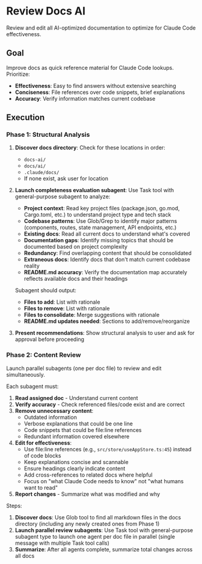 # Review Docs AI

Review and edit all AI-optimized documentation to optimize for Claude Code effectiveness.

## Goal

Improve docs as quick reference material for Claude Code lookups. Prioritize:

- **Effectiveness**: Easy to find answers without extensive searching
- **Conciseness**: File references over code snippets, brief explanations
- **Accuracy**: Verify information matches current codebase

## Execution

### Phase 1: Structural Analysis

1. **Discover docs directory**: Check for these locations in order:
   - `docs-ai/`
   - `docs/ai/`
   - `.claude/docs/`
   - If none exist, ask user for location
2. **Launch completeness evaluation subagent**: Use Task tool with general-purpose subagent to analyze:
   - **Project context**: Read key project files (package.json, go.mod, Cargo.toml, etc.) to understand project type and tech stack
   - **Codebase patterns**: Use Glob/Grep to identify major patterns (components, routes, state management, API endpoints, etc.)
   - **Existing docs**: Read all current docs to understand what's covered
   - **Documentation gaps**: Identify missing topics that should be documented based on project complexity
   - **Redundancy**: Find overlapping content that should be consolidated
   - **Extraneous docs**: Identify docs that don't match current codebase reality
   - **README.md accuracy**: Verify the documentation map accurately reflects available docs and their headings

   Subagent should output:
   - **Files to add**: List with rationale
   - **Files to remove**: List with rationale
   - **Files to consolidate**: Merge suggestions with rationale
   - **README.md updates needed**: Sections to add/remove/reorganize

3. **Present recommendations**: Show structural analysis to user and ask for approval before proceeding

### Phase 2: Content Review

Launch parallel subagents (one per doc file) to review and edit simultaneously.

Each subagent must:

1. **Read assigned doc** - Understand current content
2. **Verify accuracy** - Check referenced files/code exist and are correct
3. **Remove unnecessary content**:
   - Outdated information
   - Verbose explanations that could be one line
   - Code snippets that could be file:line references
   - Redundant information covered elsewhere
4. **Edit for effectiveness**:
   - Use file:line references (e.g., `src/store/useAppStore.ts:45`) instead of code blocks
   - Keep explanations concise and scannable
   - Ensure headings clearly indicate content
   - Add cross-references to related docs where helpful
   - Focus on "what Claude Code needs to know" not "what humans want to read"
5. **Report changes** - Summarize what was modified and why

Steps:

1. **Discover docs**: Use Glob tool to find all markdown files in the docs directory (including any newly created ones from Phase 1)
2. **Launch parallel review subagents**: Use Task tool with general-purpose subagent type to launch one agent per doc file in parallel (single message with multiple Task tool calls)
3. **Summarize**: After all agents complete, summarize total changes across all docs
